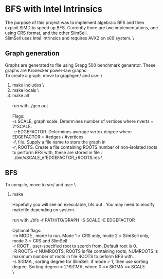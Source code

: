 # BFS with Intel Intrinsics

The purpose of this project was to implement algebraic BFS and then exploit SIMD to speed up BFS.
Currently there are two implementations, one using CRS format, and the other SlimSell. \
SlimSell uses Intel Intrinsics and requires AVX2 on x86 system. \

## Graph generation

Graphs are generated to file using Grapg 500 benchmark generator. These graphs are Kronecker power-law graphs. \
To create a graph, move to graphgen/ and use: \
1) make includes \
2) make locals \
3) make all \
 \
run with ./gen.out \
 \
Flags: \
  -s SCALE, graph scale. Determines number of vertices where nverts = 2^SCALE. \
  -e EDGEFACTOR. Determines average vertex degree where EDGEFACTOR = #edges / #vertices. \
  -f, file. Supply a file name to store the graph in \
  -r, ROOTS. Create a file containing ROOTS number of non-isolated roots to perform BFS with, these are stored in file : ../bin/sSCALE_efEDGEFACTOR_rROOTS.res \
 
 ## BFS

 To compile, move to src/ and use: \
 1) make \
  \
 Hopefully you will see an executable, bfs.out . You may need to modify makefile depending on system. \
  \
 run with ./bfs -f PATH/TO/GRAPH -S SCALE -E EDGEFACTOR \
  \
 Optional flags: \
  -m MODE , mode to run. Mode 1 = CRS only, mode 2 = SlimSell only, mode 3 = CRS and SlimSell \
  -r ROOT , user-specified root to search from. Default root is 0. \
  -R ROOTS -r NUMROOTS, ROOTS is file containing roots, NUMROOTS is maximum number of roots in file ROOTS to peform BFS with. \
  -s SIGMA , sorting degree for SlimSell. if mode > 1, then use sorting degree. Sorting degree = 2^SIGMA, where 0 <= SIGMA <= SCALE. \
 \
